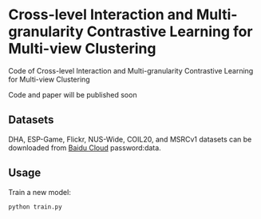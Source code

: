 # Cross-level Interaction and Multi-granularity Contrastive Learning for Multi-view Clustering
Code of Cross-level Interaction and Multi-granularity Contrastive Learning for Multi-view Clustering

Code and paper will be published soon

## Datasets
DHA, ESP-Game, Flickr, NUS-Wide, COIL20, and MSRCv1 datasets can be downloaded from [Baidu Cloud](https://pan.baidu.com/) password:data.

## Usage

Train a new model:

````python
python train.py
````
